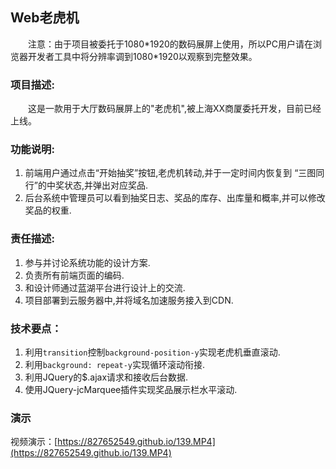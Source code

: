 ## Web老虎机

&emsp;&emsp;注意：由于项目被委托于1080\*1920的数码展屏上使用，所以PC用户请在浏览器开发者工具中将分辨率调到1080\*1920以观察到完整效果。

### 项目描述:
&emsp;&emsp;这是一款用于大厅数码展屏上的"老虎机",被上海XX商厦委托开发，目前已经上线。
### 功能说明:
1. 前端用户通过点击“开始抽奖”按钮,老虎机转动,并于一定时间内恢复到 “三图同行”的中奖状态,并弹出对应奖品.
2. 后台系统中管理员可以看到抽奖日志、奖品的库存、出库量和概率,并可以修改奖品的权重.
### 责任描述:
1. 参与并讨论系统功能的设计方案.
2. 负责所有前端页面的编码.
3. 和设计师通过蓝湖平台进行设计上的交流.
4. 项目部署到云服务器中,并将域名加速服务接入到CDN.
### 技术要点：
1. 	利用`transition`控制`background-position-y`实现老虎机垂直滚动.
2. 利用`background: repeat-y`实现循环滚动衔接.
3. 利用JQuery的$.ajax请求和接收后台数据.
4. 使用JQuery-jcMarquee插件实现奖品展示栏水平滚动.

### 演示
视频演示：[https://827652549.github.io/139.MP4](https://827652549.github.io/139.MP4)
